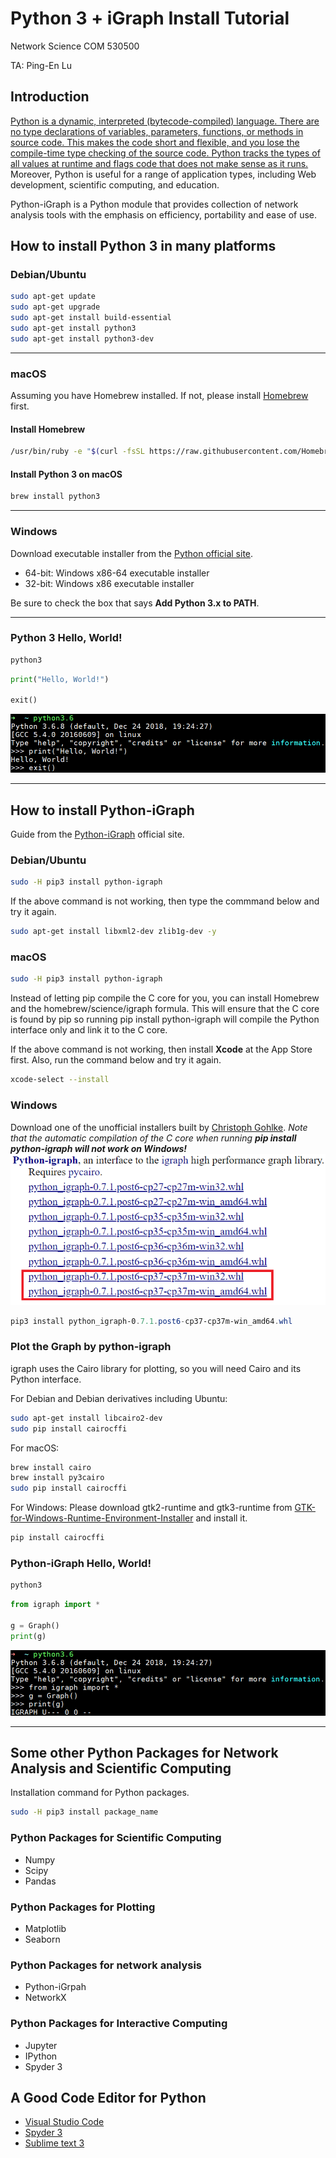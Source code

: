 # Python 3 + iGraph Install Tutorial

Network Science COM 530500

TA: Ping-En Lu

## Introduction

[Python is a dynamic, interpreted (bytecode-compiled) language. There are no type declarations of variables, parameters, functions, or methods in source code. This makes the code short and flexible, and you lose the compile-time type checking of the source code. Python tracks the types of all values at runtime and flags code that does not make sense as it runs.](https://developers.google.com/edu/python/introduction) Moreover, Python is useful for a range of application types, including Web development, scientific computing, and education.

Python-iGraph is a Python module that provides collection of network analysis tools with the emphasis on efficiency, portability and ease of use.

## How to install Python 3 in many platforms

### Debian/Ubuntu

```sh
sudo apt-get update
sudo apt-get upgrade
sudo apt-get install build-essential
sudo apt-get install python3
sudo apt-get install python3-dev
```

---

### macOS

Assuming you have Homebrew installed. If not, please install [Homebrew](https://brew.sh/) first.

#### Install Homebrew

```bash
/usr/bin/ruby -e "$(curl -fsSL https://raw.githubusercontent.com/Homebrew/install/master/install)"
```

#### Install Python 3 on macOS

```bash
brew install python3
```

---

### Windows

Download executable installer from the [Python official site](https://www.python.org/downloads/release/python-372/).

- 64-bit: Windows x86-64 executable installer
- 32-bit: Windows x86 executable installer

Be sure to check the box that says **Add Python 3.x to PATH**.

---

### Python 3 Hello, World!

```bash
python3
```

```python 3
print("Hello, World!")

exit()
```

![py_hello](py_hello.png "Python 3 Hello, World!")

---

## How to install Python-iGraph

Guide from the [Python-iGraph](https://igraph.org/python/#pyinstall) official site.

### Debian/Ubuntu

```sh
sudo -H pip3 install python-igraph
```

If the above command is not working, then type the commmand below and try it again.

```sh
sudo apt-get install libxml2-dev zlib1g-dev -y
```

### macOS

```bash
sudo -H pip3 install python-igraph
```

Instead of letting pip compile the C core for you, you can install Homebrew and the homebrew/science/igraph formula. This will ensure that the C core is found by pip so running pip install python-igraph will compile the Python interface only and link it to the C core.

If the above command is not working, then install **Xcode** at the App Store first. Also, run the command below and try it again.

```bash
xcode-select --install
```

### Windows

Download one of the unofficial installers built by [Christoph Gohlke](https://www.lfd.uci.edu/~gohlke/pythonlibs/#python-igraph).
*Note that the automatic compilation of the C core when running __pip install python-igraph will not work on Windows!__*
![Christoph_Gohlke](igraph_install.png "Christoph Gohlke")

```powershell
pip3 install python_igraph-0.7.1.post6-cp37-cp37m-win_amd64.whl
```

### Plot the Graph by python-igraph

igraph uses the Cairo library for plotting, so you will need Cairo and its Python interface.

For Debian and Debian derivatives including Ubuntu:

```sh
sudo apt-get install libcairo2-dev
sudo pip install cairocffi
```

For macOS:

```bash
brew install cairo
brew install py3cairo
sudo pip install cairocffi
```

For Windows:
Please download gtk2-runtime and gtk3-runtime from [GTK-for-Windows-Runtime-Environment-Installer](https://github.com/tschoonj/GTK-for-Windows-Runtime-Environment-Installer/releases) and install it.

```powershell
pip install cairocffi
```

### Python-iGraph Hello, World!

```bash
python3
```

```python 3
from igraph import *

g = Graph()
print(g)
```

![igraph_hello](igraph_hello.png "Python-iGraph 'Hello, World!'")

---

## Some other Python Packages for Network Analysis and Scientific Computing

Installation command for Python packages.

```bash
sudo -H pip3 install package_name
```

### Python Packages for Scientific Computing

- Numpy
- Scipy
- Pandas

### Python Packages for Plotting

- Matplotlib
- Seaborn

### Python Packages for network analysis

- Python-iGrpah
- NetworkX

### Python Packages for Interactive Computing

- Jupyter
- IPython
- Spyder 3

## A Good Code Editor for Python

- [Visual Studio Code](https://code.visualstudio.com/)
- [Spyder 3](https://www.spyder-ide.org/)
- [Sublime text 3](https://www.sublimetext.com/)
